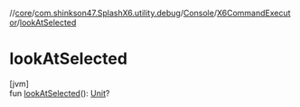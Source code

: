 //[core](../../../../index.md)/[com.shinkson47.SplashX6.utility.debug](../../index.md)/[Console](../index.md)/[X6CommandExecutor](index.md)/[lookAtSelected](look-at-selected.md)

# lookAtSelected

[jvm]\
fun [lookAtSelected](look-at-selected.md)(): [Unit](https://kotlinlang.org/api/latest/jvm/stdlib/kotlin/-unit/index.html)?
